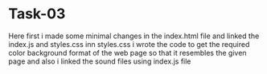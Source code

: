 # Task-03
Here first i made some minimal changes in the index.html file and linked the index.js and styles.css
inn styles.css i wrote the code to get the required color background format of the web page so that it resembles the given page
and also i linked the sound files using index.js file
